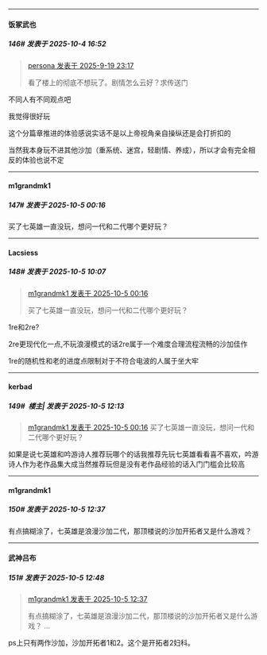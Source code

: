 ﻿
*****

####  饭冢武也  
##### 146#       发表于 2025-10-4 16:52

<blockquote><a href="httphttps://stage1st.com/2b/forum.php?mod=redirect&amp;goto=findpost&amp;pid=68458886&amp;ptid=2251034" target="_blank">persona 发表于 2025-9-19 23:17</a>

看了楼上的彻底不想玩了。剧情怎么云好？求传送门</blockquote>
不同人有不同观点吧

我觉得很好玩

这个分篇章推进的体验感说实话不是以上帝视角亲自操纵还是会打折扣的

当然我本身玩不进其他沙加（重系统、迷宫，轻剧情、养成），所以才会有完全相反的体验也说不定


*****

####  m1grandmk1  
##### 147#       发表于 2025-10-5 00:16

买了七英雄一直没玩，想问一代和二代哪个更好玩？


*****

####  Lacsiess  
##### 148#       发表于 2025-10-5 10:07

<blockquote><a href="httphttps://stage1st.com/2b/forum.php?mod=redirect&amp;goto=findpost&amp;pid=68528384&amp;ptid=2251034" target="_blank">m1grandmk1 发表于 2025-10-5 00:16</a>

买了七英雄一直没玩，想问一代和二代哪个更好玩？</blockquote>
1re和2re?

2re更现代化一点,不玩浪漫模式的话2re属于一个难度合理流程流畅的沙加佳作

1re的随机性和老的进度点限制对于不符合电波的人属于坐大牢


*****

####  kerbad  
##### 149#         楼主| 发表于 2025-10-5 12:13

<blockquote><a href="httphttps://stage1st.com/2b/forum.php?mod=redirect&amp;goto=findpost&amp;pid=68528384&amp;ptid=2251034" target="_blank">m1grandmk1 发表于 2025-10-5 00:16</a>
买了七英雄一直没玩，想问一代和二代哪个更好玩？</blockquote>
如果是说七英雄和吟游诗人推荐玩哪个的话我推荐先玩七英雄看看喜不喜欢，吟游诗人作为老作品集大成当然推荐玩但是没有老作品经验的话入门门槛会比较高


*****

####  m1grandmk1  
##### 150#       发表于 2025-10-5 12:37

有点搞糊涂了，七英雄是浪漫沙加二代，那顶楼说的沙加开拓者又是什么游戏？


*****

####  武神吕布  
##### 151#       发表于 2025-10-5 12:48

<blockquote><a href="httphttps://stage1st.com/2b/forum.php?mod=redirect&amp;goto=findpost&amp;pid=68529442&amp;ptid=2251034" target="_blank">m1grandmk1 发表于 2025-10-5 12:37</a>

有点搞糊涂了，七英雄是浪漫沙加二代，那顶楼说的沙加开拓者又是什么游戏？ ...</blockquote>
ps上只有两作沙加，沙加开拓者1和2。这个是开拓者2妇科。

